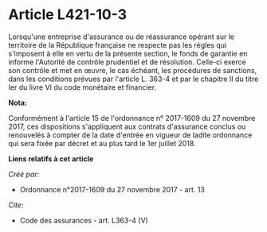 # Article L421-10-3

Lorsqu'une entreprise d'assurance ou de réassurance opérant sur le territoire de la République française ne respecte pas les
règles qui s'imposent à elle en vertu de la présente section, le fonds de garantie en informe l'Autorité de contrôle
prudentiel et de résolution. Celle-ci exerce son contrôle et met en œuvre, le cas échéant, les procédures de sanctions, dans
les conditions prévues par l'article L. 363-4 et par le chapitre II du titre Ier du livre VI du code monétaire et financier.

**Nota:**

Conformément à l'article 15 de l'ordonnance n° 2017-1609 du 27 novembre 2017, ces dispositions s'appliquent aux contrats
d'assurance conclus ou renouvelés à compter de la date d'entrée en vigueur de ladite ordonnance qui sera fixée par décret et
au plus tard le 1er juillet 2018.

**Liens relatifs à cet article**

_Créé par_:

  - Ordonnance n°2017-1609 du 27 novembre 2017 - art. 13

_Cite_:

  - Code des assurances - art. L363-4 (V)
